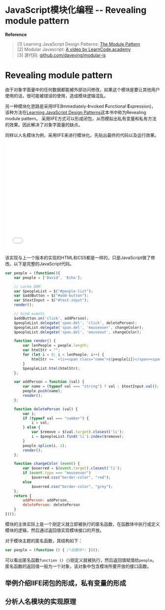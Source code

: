 # JavaScript模块化编程 -- Revealing module pattern

**Reference**
> [1] Learning JavaScript Design Patterns: [The Module Pattern](https://addyosmani.com/resources/essentialjsdesignpatterns/book/#modulepatternjavascript)  
> [2] Modular Javascript: [A video by LearnCode.academy](https://www.youtube.com/watch?v=m-NYyst_tiY&index=2&list=PLoYCgNOIyGABs-wDaaxChu82q_xQgUb4f)  
> [3] 源代码: [github.com/daveying/modular-js](https://github.com/daveying/modular-js)

# Revealing module pattern

由于对象字面量中的任何数据都能被外部访问修改，如果这个模块是要让其他用户使用的话，很可能被错误的使用，造成模块逻辑混乱。

另一种模块化思路是采用IIFE(**I**mmediately-**I**nvoked **F**unctional **E**xpression)，该种方法在[Learning JavaScript Design Patterns](https://addyosmani.com/resources/essentialjsdesignpatterns/book/#modulepatternjavascript)这本书中称为Revealing module pattern。
采用IIFE方式可以形成闭包，从而模拟出私有变量和私有方法的效果。因此解决了对象字面量的缺点。

同样以人名模块为例，采用IIFE来进行模块化。先贴出最终的代码以及运行效果。


<iframe width="100%" height="350" src="//jsfiddle.net/david_da/79hg7u24/1/embedded/" allowfullscreen="allowfullscreen" frameborder="0"></iframe>

该实现与上一个版本的实现的HTML和CSS都是一样的，只是JavaScript做了修改。以下是完整的JavaScript代码。


```js
var people = (function(){
    var people = ['David', 'Echo'];

    // cache DOM
    var $peopleList = $("#people-list");
    var $addButton = $("#add-button");
    var $textInput = $("#text-input");
    render();

    // bind events
    $addButton.on('click', addPerson);
    $peopleList.delegate('span.del', 'click', deletePerson);
    $peopleList.delegate('span.del', 'mouseover', changeColor);
    $peopleList.delegate('span.del', 'mouseout', changeColor);

    function render() {
        var lenPeople = people.length;
        var htmlStr = "";
        for (let i = 0; i < lenPeople; i++) {
            htmlStr += `<li><span class="name">${people[i]}</span><span class="del">&times;</span></li>`
        }
        $peopleList.html(htmlStr);
    };

    var addPerson = function (val) {
        var name = (typeof val === "string") ? val : $textInput.val();
        people.push(name);
        render();
    };

    function deletePerson (val) {
        var i;
        if (typeof val === "number") {
            i = val;
        } else {
            var $remove = $(val.target).closest('li');
            i = $peopleList.find('li').index($remove);
        }
        people.splice(i, 1);
        render();
    };

    function changeColor (event) {
        var $overred = $(event.target).closest('li');
        if (event.type === "mouseover")
            $overred.css("border-color", "red");
        else
            $overred.css("border-color", "grey");
    };
    return {
        addPerson: addPerson,
        deletePerson: deletePerson
    }
})();
```

模块的主体实际上是一个刚定义就立即被执行的匿名函数，在函数体中执行或定义模块的逻辑，然后通过返回值实现模块接口的开放。

对于模块主题的匿名函数，其结构如下：

```js
var people = (function () { /*函数体*/ })();
```
可以看出匿名函数`function () {}`刚定义就被执行，然后返回值赋值给`people`。匿名函数的返回值一般为一个对象，该对象中包含模块所要开放的接口函数。

## 举例介绍IIFE闭包的形成，私有变量的形成

## 分析人名模块的实现原理 




